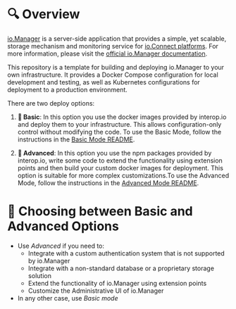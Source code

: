 # 🔍 Overview

[io.Manager](https://interop.io/products/io-manager/) is a server-side application that provides a simple, yet scalable, storage mechanism and monitoring service for [io.Connect platforms](https://interop.io/products/io-connect/). For more information, please visit the [official io.Manager documentation](https://docs.interop.io/manager/overview/index.html).

This repository is a template for building and deploying io.Manager to your own infrastructure. It provides a Docker Compose configuration for local development and testing, as well as Kubernetes configurations for deployment to a production environment.

There are two deploy options:

1. **🌱 Basic**: In this option you use the docker images provided by interop.io and deploy them to your infrastructure. This allows configuration-only control without modifying the code. To use the Basic Mode, follow the instructions in the [Basic Mode README](./1-basic/README.md).

2. **🌳 Advanced**: In this option you use the npm packages provided by interop.io, write some code to extend the functionality using extension points and then build your custom docker images for deployment. This option is suitable for more complex customizations.To use the Advanced Mode, follow the instructions in the [Advanced Mode README](./2-advanced/README.md).

# 🔧 Choosing between Basic and Advanced Options

- Use _Advanced_ if you need to:
  - Integrate with a custom authentication system that is not supported by io.Manager
  - Integrate with a non-standard database or a proprietary storage solution
  - Extend the functionality of io.Manager using extension points
  - Customize the Administrative UI of io.Manager
- In any other case, use _Basic mode_
